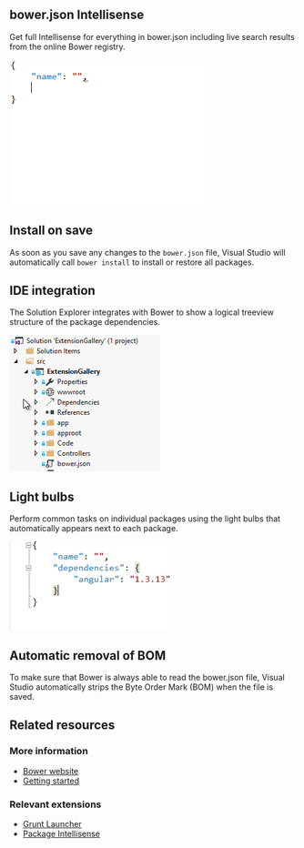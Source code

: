 ﻿<properties
	pageTitle="Bower"
	description="The best-in-class Bower support makes it easier than ever to use Bower components in your projects."
	slug="bower"
	keywords="bower, packages, bowerjs"
/>

## bower.json Intellisense
Get full Intellisense for everything in bower.json including live
search results from the online Bower registry.

![Bower package Intellisense](_assets/bower-intellisense.gif)

## Install on save
As soon as you save any changes to the `bower.json` file, Visual Studio
will automatically call `bower install` to install or restore all packages.

## IDE integration
The Solution Explorer integrates with Bower to show a logical treeview
structure of the package dependencies.

![Bower IDE integration](_assets/bower-ide-integration.gif)

## Light bulbs
Perform common tasks on individual packages using the light bulbs that
automatically appears next to each package.

![Bower light bulbs](_assets/bower-light-bulbs.gif)

## Automatic removal of BOM
To make sure that Bower is always able to read the bower.json file,
Visual Studio automatically strips the Byte Order Mark (BOM) when
the file is saved.

<aside role="complementary">

## Related resources

<section>

### More information

- [Bower website](http://bower.io/)
- [Getting started](http://bower.io/#getting-started)
</section>

<section>

### Relevant extensions

- [Grunt Launcher](https://visualstudiogallery.msdn.microsoft.com/dcbc5325-79ef-4b72-960e-0a51ee33a0ff)
- [Package Intellisense](https://visualstudiogallery.msdn.microsoft.com/65748cdb-4087-497e-a394-2e3449c8e61e)
</section>

</aside>